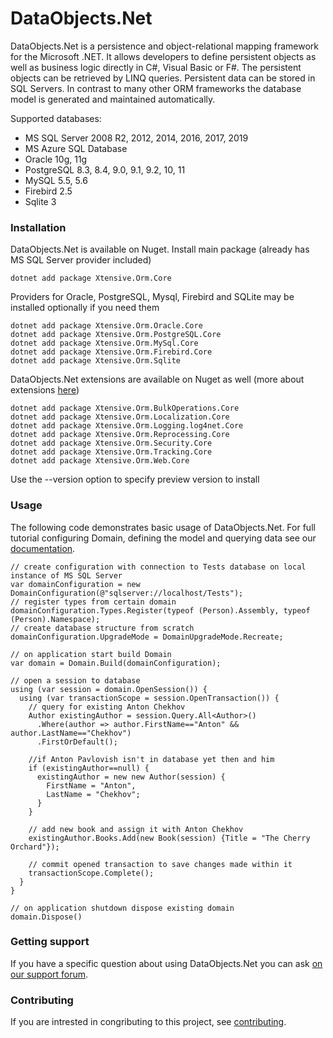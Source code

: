 ﻿# DataObjects.Net 

DataObjects.Net is a persistence and object-relational mapping framework for the Microsoft .NET. It allows developers to define persistent objects as well as business logic directly in C#, Visual Basic or F#. The persistent objects can be retrieved by LINQ queries. Persistent data can be stored in SQL Servers. In contrast to many other ORM frameworks the database model is generated and maintained automatically.

Supported databases:
- MS SQL Server 2008 R2, 2012, 2014, 2016, 2017, 2019
- MS Azure SQL Database
- Oracle 10g, 11g
- PostgreSQL 8.3, 8.4, 9.0, 9.1, 9.2, 10, 11
- MySQL 5.5, 5.6
- Firebird 2.5
- Sqlite 3

### Installation

DataObjects.Net is available on Nuget. Install main package (already has MS SQL Server provider included)

    dotnet add package Xtensive.Orm.Core

Providers for Oracle, PostgreSQL, Mysql, Firebird and SQLite may be installed optionally if you need them

    dotnet add package Xtensive.Orm.Oracle.Core
    dotnet add package Xtensive.Orm.PostgreSQL.Core
    dotnet add package Xtensive.Orm.MySql.Core
    dotnet add package Xtensive.Orm.Firebird.Core
    dotnet add package Xtensive.Orm.Sqlite

DataObjects.Net extensions are available on Nuget as well (more about extensions [here](https://github.com/DataObjects-NET/dataobjects-net/blob/master/Documentation/Extensions.md))

    dotnet add package Xtensive.Orm.BulkOperations.Core
    dotnet add package Xtensive.Orm.Localization.Core
    dotnet add package Xtensive.Orm.Logging.log4net.Core
    dotnet add package Xtensive.Orm.Reprocessing.Core
    dotnet add package Xtensive.Orm.Security.Core
    dotnet add package Xtensive.Orm.Tracking.Core
    dotnet add package Xtensive.Orm.Web.Core



Use the --version option to specify preview version to install

### Usage 

The following  code demonstrates  basic usage of DataObjects.Net. For full tutorial configuring Domain, defining the model and querying data see our [documentation](https://duckduckgo.com).

    // create configuration with connection to Tests database on local instance of MS SQL Server
    var domainConfiguration = new DomainConfiguration(@"sqlserver://localhost/Tests");
    // register types from certain domain
    domainConfiguration.Types.Register(typeof (Person).Assembly, typeof (Person).Namespace);
    // create database structure from scratch
    domainConfiguration.UpgradeMode = DomainUpgradeMode.Recreate;

    // on application start build Domain
    var domain = Domain.Build(domainConfiguration);

    // open a session to database
    using (var session = domain.OpenSession()) {
      using (var transactionScope = session.OpenTransaction()) {
        // query for existing Anton Chekhov
        Author existingAuthor = session.Query.All<Author>()
          .Where(author => author.FirstName=="Anton" && author.LastName=="Chekhov")
          .FirstOrDefault();

        //if Anton Pavlovish isn't in database yet then and him
        if (existingAuthor==null) {
          existingAuthor = new new Author(session) {
            FirstName = "Anton",
            LastName = "Chekhov";
          }
        }

        // add new book and assign it with Anton Chekhov
        existingAuthor.Books.Add(new Book(session) {Title = "The Cherry Orchard"});

        // commit opened transaction to save changes made within it
        transactionScope.Complete();
      }
    }

    // on application shutdown dispose existing domain
    domain.Dispose()



### Getting support

If you have a specific question about using DataObjects.Net you can ask [on our support forum](http://support.x-tensive.com).


### Contributing

If you are intrested in congributing to this project, see [contributing](https://github.com/DataObjects-NET/dataobjects-net/blob/master/Documentation/Contributing.md).